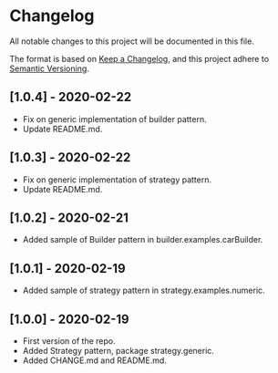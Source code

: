 # Changelog
All notable changes to this project will be documented in this file.

The format is based on [Keep a Changelog](https://keepachangelog.com/en/1.0.0/),
and this project adhere to [Semantic Versioning](https://semver.org/spec/v2.0.0.html).

## [1.0.4] - 2020-02-22
- Fix on generic implementation of builder pattern.
- Update README.md.

## [1.0.3] - 2020-02-22
- Fix on generic implementation of strategy pattern.
- Update README.md.

## [1.0.2] - 2020-02-21
- Added sample of Builder pattern in builder.examples.carBuilder.

## [1.0.1] - 2020-02-19
- Added sample of strategy pattern in strategy.examples.numeric.

## [1.0.0] - 2020-02-19
- First version of the repo.
- Added Strategy pattern, package strategy.generic.
- Added CHANGE.md and README.md.